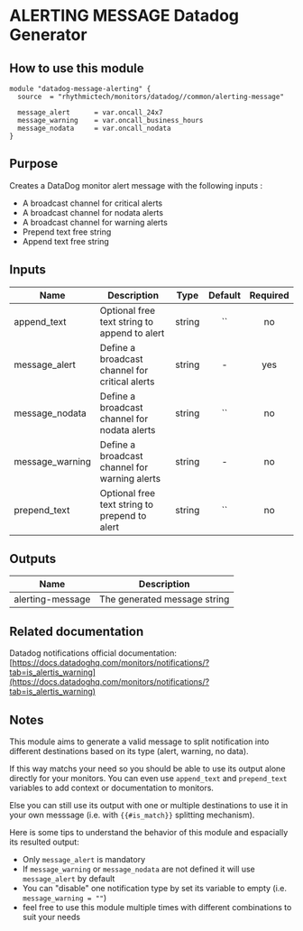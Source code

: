 # ALERTING MESSAGE Datadog Generator

## How to use this module

```
module "datadog-message-alerting" {
  source  = "rhythmictech/monitors/datadog//common/alerting-message"

  message_alert      = var.oncall_24x7
  message_warning    = var.oncall_business_hours
  message_nodata     = var.oncall_nodata
}
```

## Purpose

Creates a DataDog monitor alert message with the following inputs :

* A broadcast channel for critical alerts
* A broadcast channel for nodata alerts
* A broadcast channel for warning alerts
* Prepend text free string
* Append text free string

## Inputs

| Name | Description | Type | Default | Required |
|------|-------------|:----:|:-----:|:-----:|
| append_text | Optional free text string to append to alert | string | `` | no |
| message_alert | Define a broadcast channel for critical alerts | string | - | yes |
| message_nodata | Define a broadcast channel for nodata alerts | string | `` | no |
| message_warning | Define a broadcast channel for warning alerts | string | - | no |
| prepend_text | Optional free text string to prepend to alert | string | `` | no |

## Outputs

| Name | Description |
|------|-------------|
| alerting-message | The generated message string |

<!-- END_TF_DOCS -->
## Related documentation

Datadog notifications official documentation: [https://docs.datadoghq.com/monitors/notifications/?tab=is_alertis_warning](https://docs.datadoghq.com/monitors/notifications/?tab=is_alertis_warning)

## Notes

This module aims to generate a valid message to split notification into different destinations based on its type (alert, warning, no data).

If this way matchs your need so you should be able to use its output alone directly for your monitors.
You can even use `append_text` and `prepend_text` variables to add context or documentation to monitors.

Else you can still use its output with one or multiple destinations to use it in your own messsage (i.e. with `{{#is_match}}` splitting mechanism).

Here is some tips to understand the behavior of this module and espacially its resulted output:
* Only `message_alert` is mandatory
* If `message_warning` or `message_nodata` are not defined it will use `message_alert` by default
* You can "disable" one notification type by set its variable to empty (i.e. `message_warning = ""`)
* feel free to use this module multiple times with different combinations to suit your needs

